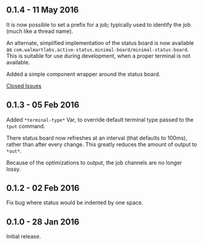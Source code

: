 ## 0.1.4 - 11 May 2016

It is now possible to set a prefix for a job; typically used to identify the job (much like a thread name).

An alternate, simplified implementation of the status board is now available as
`com.walmartlabs.active-status.minimal-board/minimal-status-board`. This is suitable for use
during development, when a proper terminal is not available.

Added a simple component wrapper around the status board.

[Closed Issues](https://github.com/walmartlabs/active-status/issues?q=milestone%3A0.1.4)

## 0.1.3 - 05 Feb 2016

Added `*terminal-type*` Var, to override default terminal type passed to the `tput` command.

There status board now refreshes at an interval (that defaults to 100ms), rather than
after every change.
This greatly reduces the amount of output to `*out*`.

Because of the optimizations to output, the job channels are no longer lossy.

## 0.1.2 - 02 Feb 2016

Fix bug where status would be indented by one space.

## 0.1.0 - 28 Jan 2016

Initial release.
